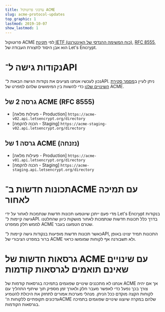```yaml
---
title: עדכוני פרוטוקול ACME
slug: acme-protocol-updates
top_graphic: 1
lastmod: 2019-10-07
show_lastmod: 1
---
```


פרוטוקול ACME לפי [תקינת IETF (כוח המשימה ההנדסי של האינטרנט)](https://letsencrypt.org/2019/03/11/acme-protocol-ietf-standard.html), [RFC 8555](https://datatracker.ietf.org/doc/rfc8555/), הוא אבן היסוד לתצורת העבודה של Let's Encrypt.

# נקודות גישה ל־API

נכון לעכשיו אנחנו מציעים את נקודות הגישה הבאות ל־API. ניתן לעיין ב[מסמך סקירת השינויים שלנו](https://github.com/letsencrypt/boulder/blob/main/docs/acme-divergences.md) כדי להשוות בין המימושים שלהם למפרט של ACME.

## גרסה 2 של ACME ‏(RFC 8555)

* [פעילות מלאה - Production] `https://acme-v02.api.letsencrypt.org/directory`
* [הכנה להקמה - Staging] `https://acme-staging-v02.api.letsencrypt.org/directory`

## גרסה 1 של ACME (נזנחה)

* [פעילות מלאה - Production] `https://acme-v01.api.letsencrypt.org/directory`
* [הכנה להקמה - Staging] `https://acme-staging.api.letsencrypt.org/directory`

# תכונות חדשות ב־ACME עם תמיכה לאחור

מדי פעם ייתכן שיוטמעו תכונות חדשות שנתמכות לאחור על ידי Let's Encrypt בנקודות גישה קיימות ל־API. בדרך כלל תכונות חדשות שנתמכות לאחור מושקות כיוון שהחלטנו לממש חלק ממפרט ACME שטרם הטמענו בעבר.

כאשר תכונות חדשות מופיעות בנקודות גישה קיימות ל־API, התכונות תמיד יצוינו באופן ברור במפרט הציבורי של ACME ולא תשבורנה אף לקוחות שמומשו כראוי.

# גרסאות חדשות של ACME עם שינויים שאינם תואמים לגרסאות קודמות

אנחנו לא מתכננים שינויים שפוגמים בתמיכה בגרסאות קודמות של ACME אך אם יהיה צורך בכך נפעל כדי לאפשר מעבר חלק ולאורך זמן מספיק תוך שיתוף התהליך עם לקוחות הקצה מוקדם ככל הניתן. מנהלי מערכות אמורים לתחזק את היכולת להטמיע עדכונים תקופתיים ללקוחות ה־ACME שלהם במקרה שיוצגו שינויים שפוגמים בתמיכה בגרסאות הקודמות.
